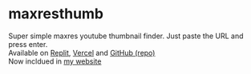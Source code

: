 # maxresthumb
Super simple maxres youtube thumbnail finder. Just paste the URL and press enter.
<br>
Available on [Replit](https://maxresthumb.largomc.repl.co), [Vercel](https://maxresthumb.vercel.app/) and [GitHub (repo)](https://github.com/largomc11/maxresthumb)
<br>
Now incldued in [my website](https://largomc.repl.co/)
